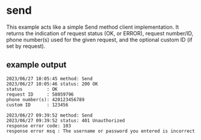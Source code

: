 # send

This example acts like a simple Send method client implementation. It returns the indication of request status (OK, or ERROR), request number/ID, phone number(s) used for the given request,  and the optional custom ID (if set by request).

## example output

```
2023/06/27 10:05:45 method: Send
2023/06/27 10:05:46 status: 200 OK
status         : OK
request ID     : 58059796
phone number(s): 420123456789
custom ID      : 123456
```

```
2023/06/27 09:39:52 method: Send
2023/06/27 09:39:52 status: 401 Unauthorized
response error code: 103
response error msq : The username or password you entered is incorrect
```
